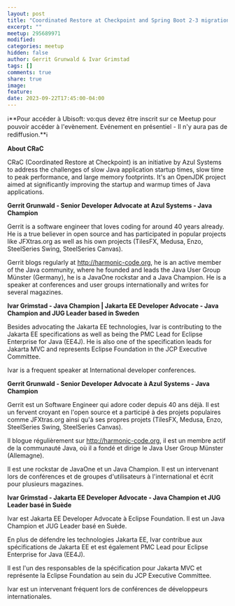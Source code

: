 ```yaml
---
layout: post
title: "Coordinated Restore at Checkpoint and Spring Boot 2-3 migration"
excerpt: ""
meetup: 295689971
modified:
categories: meetup
hidden: false
author: Gerrit Grunwald & Ivar Grimstad
tags: []
comments: true
share: true
image:
feature:
date: 2023-09-22T17:45:00-04:00
---
```


ℹ️**Pour accéder à Ubisoft: vo:qus devez être inscrit sur ce Meetup pour pouvoir accéder à l'evènement. Evénement en présentiel - Il n'y aura pas de rediffusion.**ℹ️

**About CRaC**

CRaC (Coordinated Restore at Checkpoint) is an initiative by Azul Systems to address the challenges of slow Java application startup times, slow time to peak performance, and large memory footprints. It's an OpenJDK project aimed at significantly improving the startup and warmup times of Java applications.

__Gerrit Grunwald - Senior Developer Advocate at Azul Systems - Java Champion__

Gerrit is a software engineer that loves coding for around 40 years already. He is a true believer in open source and has participated in popular projects like JFXtras.org as well as his own projects (TilesFX, Medusa, Enzo, SteelSeries Swing, SteelSeries Canvas).

Gerrit blogs regularly at http://harmonic-code.org, he is an active member of the Java community, where he founded and leads the Java User Group Münster (Germany), he is a JavaOne rockstar and a Java Champion. He is a speaker at conferences and user groups internationally and writes for several magazines.

__Ivar Grimstad - Java Champion | Jakarta EE Developer Advocate - Java Champion and JUG Leader based in Sweden__

Besides advocating the Jakarta EE technologies, Ivar is contributing to the Jakarta EE specifications as well as being the PMC Lead for Eclipse Enterprise for Java (EE4J). He is also one of the specification leads for Jakarta MVC and represents Eclipse Foundation in the JCP Executive Committee.

Ivar is a frequent speaker at International developer conferences.️

__Gerrit Grunwald - Senior Developer Advocate à Azul Systems - Java Champion__

Gerrit est un Software Engineer qui adore coder depuis 40 ans déjà. Il est un fervent croyant en l'open source et a participé à des projets populaires comme JFXtras.org ainsi qu'à ses propres projets (TilesFX, Medusa, Enzo, SteelSeries Swing, SteelSeries Canvas).

Il blogue régulièrement sur http://harmonic-code.org, il est un membre actif de la communauté Java, où il a fondé et dirige le Java User Group Münster (Allemagne).

Il est une rockstar de JavaOne et un Java Champion. Il est un intervenant lors de conférences et de groupes d'utilisateurs à l'international et écrit pour plusieurs magazines.

__Ivar Grimstad - Jakarta EE Developer Advocate - Java Champion et JUG Leader basé in Suède__

Ivar est Jakarta EE Developer Advocate à Eclipse Foundation. Il est un Java Champion et JUG Leader basé en Suède.

En plus de défendre les technologies Jakarta EE, Ivar contribue aux spécifications de Jakarta EE et est également PMC Lead pour Eclipse Enterprise for Java (EE4J).

Il est l'un des responsables de la spécification pour Jakarta MVC et représente la Eclipse Foundation au sein du JCP Executive Committee.

Ivar est un intervenant fréquent lors de conférences de développeurs internationales.

